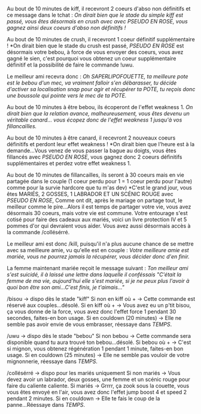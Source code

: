 Au bout de 10 minutes de kiff, il recevront 2 coeurs d'abso non définitifs et ce message dans le tchat : 
*On dirait bien que le stade du simple kiff est passé, vous êtes désormais en crush avec avec *PSEUDO EN ROSE*, vous gagnez ainsi deux coeurs d'abso non définitifs !*

Au bout de 10 minutes de crush, il recevront 1 coeur définitif supplémentaire !
*On dirait bien que le stade du crush est passé, *PSEUDO EN ROSE* est désormais votre bebou, 
à force de vous envoyer des coeurs, vous avez gagné le sien, c'est pourquoi vous 
obtenez un coeur supplémentaire définitif et la possibilité de faire le commande !uwu.

Le meilleur ami recevra donc : 
*Oh SAPERLIPOFOUETTE, ta meilleure pote est le bebou d'un mec, va vraiment falloir s'en débarasser,
tu décide d'activer sa localisation snap pour agir et récupérer ta POTE, 
tu reçois donc une boussole qui pointe vers le mec de ta POTE.*




Au bout de 10 minutes à être bebou, ils écoperont de l'effet weakness 1.
*On dirait bien que la relation avance, malheureusement, vous êtes devenu un véritable canard...
vous écopez donc de l'effet weakness 1 jusqu'à vos fillancaïlles.* 

Au bout de 10 minutes à être canard, il recevront 2 nouveaux coeurs définitifs et perdont leur effet weakness !
*On dirait bien que l'heure est à la demande...Vous venez de vous passer la bague au doigts, vous êtes fillancés avec *PSEUDO EN ROSE*, vous gagnez donc 2 coeurs définitifs supplémentaires et perdez votre effet weakness 1.

Au bout de 10 minutes de fillancailles, ils seront à 30 coeurs mais en vie partagée dans le couple
 (1 coeur perdu pour 1 = 1 coeur perdu pour l'autre) comme pour la survie hardcore que tu m'as dev)
*C'est le grand jour, vous êtes MARIÉS, 2 GOSSES, 1 LABRADOR ET UN SCÉNIC ROUGE avec *PSEUDO EN ROSE*,
Comme ont dit, après le mariage on partage tout, le meilleur comme le pire...Alors il est temps 
de partager votre vie, vous avez désormais 30 coeurs, mais votre vie est commune.
Votre entourage s'est cotisé pour faire des cadeaux aux mariés, 
voici un livre protection IV et 5 pommes d'or qui devraient vous aider.
Vous avez aussi désormais accès à la commande /collésérré.

Le meilleur ami est donc /kill, puisqu'il n'a plus aucune chance de se mettre avec sa meilleure amie, vu qu'elle est en couple :
*Votre meilleure amie est mariée, vous ne pourrez jamais la récupérer, vous décider donc d'en finir.*

La femme maintenant mariée reçoit le message suivant : 
*Ton meilleur ami s'est suicidé, il à laissé une lettre dans laquelle il conféssais 
"C'était la femme de ma vie, aujourd'hui elle s'est mariée, si je ne peux plus l'avoir à quoi bon être son ami...C'est finis, je t'aimais..."*


/bisou -> dispo dès le stade "kiff" 
Si non en kiff où + -> Cette commande est réservé aux couples...désolé.
Si en kiff où + -> Vous avez eu un p'tit bisou, ça vous donne de la force, vous avez donc l'effet force 1 pendant 30 secondes, faites-en bon usage.
Si en couldown (20 minutes) -> Elle ne semble pas avoir envie de vous embrasser, réessaye dans *TEMPS*.

/uwu -> dispo dès le stade "bebou"
Si non bebou -> Cette commande sera disponible quand tu aura trouvé ton bebou...désolé.
Si bebou où + -> C'est si mignon, vous obtenez régénération 1 pendant 1 minute, faites-en bon usage.
Si en couldown (25 minutes) -> Elle ne semble pas vouloir de votre mignonnerie, réessaye dans *TEMPS*.

/collésérré -> dispo pour les mariés uniquement
Si non mariés -> Vous devez avoir un labrador, deux gosses, une femme et un scénic rouge pour faire du caliente caliente.
Si mariés -> Grrrr, ça zook sous la couette, vous vous êtes envoyé en l'air, vous avez donc l'effet jump boost 4 et speed 2 pendant 2 minutes.
Si en couldown -> Elle te fais le coup de la panne...Réessaye dans *TEMPS*.